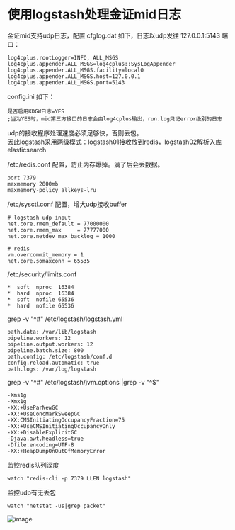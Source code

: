 # 使用logstash处理金证mid日志
金证mid支持udp日志，配置
cfglog.dat 如下，日志以udp发往 127.0.0.1:5143 端口：
```
log4cplus.rootLogger=INFO, ALL_MSGS
log4cplus.appender.ALL_MSGS=log4cplus::SysLogAppender
log4cplus.appender.ALL_MSGS.facility=local0
log4cplus.appender.ALL_MSGS.host=127.0.0.1
log4cplus.appender.ALL_MSGS.port=5143
```
config.ini 如下：
```
是否启用KDGW日志=YES
;当为YES时，mid第三方接口的日志会由log4cplus输出，run.log只记error级别的日志
```

udp的接收程序处理速度必须足够快，否则丢包。  
因此logstash采用两级模式：logstash01接收放到redis，logstash02解析入库elasticsearch

/etc/redis.conf 配置，防止内存爆掉。满了后会丢数据。
```
port 7379
maxmemory 2000mb
maxmemory-policy allkeys-lru
```

/etc/sysctl.conf 配置，增大udp接收buffer
```
# logstash udp input
net.core.rmem_default = 77000000
net.core.rmem_max     = 77777000
net.core.netdev_max_backlog = 1000

# redis
vm.overcommit_memory = 1
net.core.somaxconn = 65535
```

/etc/security/limits.conf
```
*  soft  nproc  16384
*  hard  nproc  16384
*  soft  nofile 65536
*  hard  nofile 65536
```

grep -v "^#" /etc/logstash/logstash.yml
```
path.data: /var/lib/logstash
pipeline.workers: 12
pipeline.output.workers: 12
pipeline.batch.size: 800
path.config: /etc/logstash/conf.d
config.reload.automatic: true
path.logs: /var/log/logstash
```

grep -v "^#" /etc/logstash/jvm.options |grep -v "^$"
```
-Xms1g
-Xmx1g
-XX:+UseParNewGC
-XX:+UseConcMarkSweepGC
-XX:CMSInitiatingOccupancyFraction=75
-XX:+UseCMSInitiatingOccupancyOnly
-XX:+DisableExplicitGC
-Djava.awt.headless=true
-Dfile.encoding=UTF-8
-XX:+HeapDumpOnOutOfMemoryError
```

监控redis队列深度
```
watch "redis-cli -p 7379 LLEN logstash"
```

监控udp有无丢包
```
watch "netstat -us|grep packet"
```
![image](https://user-images.githubusercontent.com/23710675/117418758-5f882580-af4e-11eb-9428-241282c46766.png)
